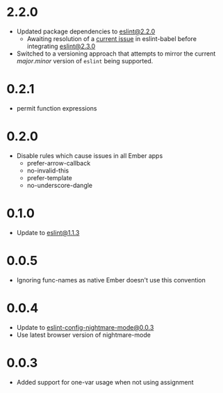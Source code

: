 # 2.2.0
- Updated package dependencies to eslint@2.2.0
  - Awaiting resolution of a [current issue](https://github.com/babel/babel-eslint/issues/267) in eslint-babel before integrating eslint@2.3.0
- Switched to a versioning approach that attempts to mirror the current _major_._minor_ version of `eslint` being supported. 

# 0.2.1
- permit function expressions

# 0.2.0
- Disable rules which cause issues in all Ember apps
  - prefer-arrow-callback
  - no-invalid-this
  - prefer-template
  - no-underscore-dangle

# 0.1.0
- Update to eslint@1.1.3

# 0.0.5
- Ignoring func-names as native Ember doesn't use this convention

# 0.0.4
- Update to eslint-config-nightmare-mode@0.0.3
- Use latest browser version of nightmare-mode

# 0.0.3
- Added support for one-var usage when not using assignment
